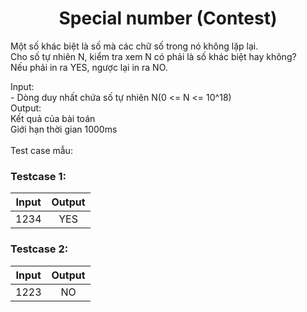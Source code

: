 <div align="center">

# Special number (Contest)

</div>

Một số khác biệt là số mà các chữ số trong nó không lặp lại. <br>
Cho số tự nhiên N, kiểm tra xem N có phải là số khác biệt hay không?<br>
Nếu phải in ra YES, ngược lại in ra NO.<br>

Input:<br>
    - Dòng duy nhất chứa số tự nhiên N(0 <= N <= 10^18)<br>
Output:<br>
    Kết quả của bài toán<br>
Giới hạn thời gian 1000ms<br>
<br>
Test case mẫu:<br>

### Testcase 1:
|Input| Output|
|-----|:-----:|
|1234| YES|


### Testcase 2:
|Input| Output|
|-----|:-----:|
|1223| NO|
